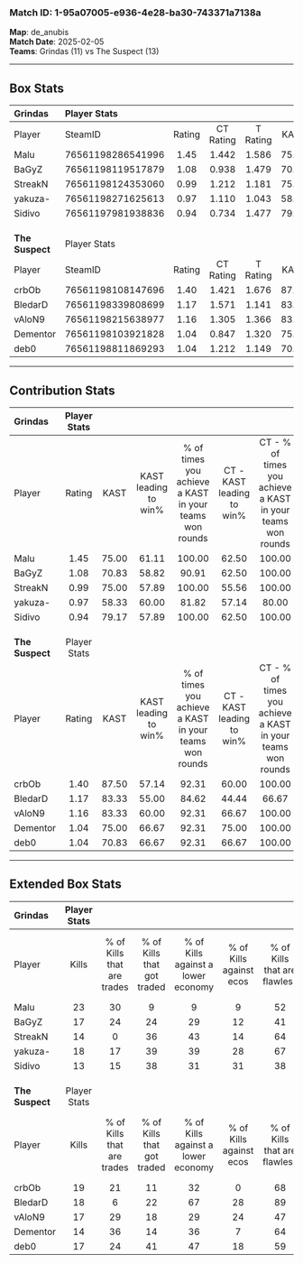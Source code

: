 ### Match ID: 1-95a07005-e936-4e28-ba30-743371a7138a  
**Map**: de_anubis  
**Match Date**: 2025-02-05  
**Teams**: Grindas (11) vs The Suspect (13)  

---  

## Box Stats  

| **Grindas**     | Player Stats      |        |           |          |       |       |       |         |        |      |     |
| :- | :- | :-: | :-: | :-: | :-: | :-: | :-: | :-: | :-: | :-: | :-: |
| Player          | SteamID           | Rating | CT Rating | T Rating | KAST  |  ADR  | Kills | Assists | Deaths | K/D  | HS% |
| Malu            | 76561198286541996 |  1.45  |   1.442   |  1.586   | 75.00 | 92.0  |  23   |    2    |   13   | 1.77 | 60  |
| BaGyZ           | 76561198119517879 |  1.08  |   0.938   |  1.479   | 70.83 | 78.2  |  17   |    9    |   18   | 0.94 | 41  |
| StreakN         | 76561198124353060 |  0.99  |   1.212   |  1.181   | 75.00 | 84.5  |  14   |    7    |   19   | 0.74 | 71  |
| yakuza-         | 76561198271625613 |  0.97  |   1.110   |  1.043   | 58.33 | 63.4  |  18   |    3    |   17   | 1.06 | 66  |
| Sidivo          | 76561197981938836 |  0.94  |   0.734   |  1.477   | 79.17 | 63.5  |  13   |    7    |   18   | 0.72 | 61  |
|                 |                   |        |           |          |       |       |       |         |        |      |     |
|                 |                   |        |           |          |       |       |       |         |        |      |     |
|                 |                   |        |           |          |       |       |       |         |        |      |     |
| **The Suspect** | Player Stats      |        |           |          |       |       |       |         |        |      |     |
| Player          | SteamID           | Rating | CT Rating | T Rating | KAST  |  ADR  | Kills | Assists | Deaths | K/D  | HS% |
| crbOb           | 76561198108147696 |  1.40  |   1.421   |  1.676   | 87.50 | 104.0 |  19   |   14    |   17   | 1.12 | 84  |
| BledarD         | 76561198339808699 |  1.17  |   1.571   |  1.141   | 83.33 | 56.3  |  18   |    1    |   15   | 1.20 | 38  |
| vAloN9          | 76561198215638977 |  1.16  |   1.305   |  1.366   | 83.33 | 92.2  |  17   |    7    |   20   | 0.85 | 29  |
| Dementor        | 76561198103921828 |  1.04  |   0.847   |  1.320   | 75.00 | 66.0  |  14   |    7    |   14   | 1.00 | 71  |
| deb0            | 76561198811869293 |  1.04  |   1.212   |  1.149   | 70.83 | 79.2  |  17   |    5    |   19   | 0.89 | 64  |
---  

## Contribution Stats  

| **Grindas**     | Player Stats |       |                      |                                                        |                           |                                                             |                          |                                                            |
| :- | :-: | :-: | :-: | :-: | :-: | :-: | :-: | :-: |
| Player          |    Rating    | KAST  | KAST leading to win% | % of times you achieve a KAST in your teams won rounds | CT - KAST leading to win% | CT - % of times you achieve a KAST in your teams won rounds | T - KAST leading to win% | T - % of times you achieve a KAST in your teams won rounds |
| Malu            |     1.45     | 75.00 |        61.11         |                         100.00                         |           62.50           |                           100.00                            |          60.00           |                           100.00                           |
| BaGyZ           |     1.08     | 70.83 |        58.82         |                         90.91                          |           62.50           |                           100.00                            |          55.56           |                           83.33                            |
| StreakN         |     0.99     | 75.00 |        57.89         |                         100.00                         |           55.56           |                           100.00                            |          60.00           |                           100.00                           |
| yakuza-         |     0.97     | 58.33 |        60.00         |                         81.82                          |           57.14           |                            80.00                            |          62.50           |                           83.33                            |
| Sidivo          |     0.94     | 79.17 |        57.89         |                         100.00                         |           62.50           |                           100.00                            |          54.55           |                           100.00                           |
|                 |              |       |                      |                                                        |                           |                                                             |                          |                                                            |
|                 |              |       |                      |                                                        |                           |                                                             |                          |                                                            |
|                 |              |       |                      |                                                        |                           |                                                             |                          |                                                            |
| **The Suspect** | Player Stats |       |                      |                                                        |                           |                                                             |                          |                                                            |
| Player          |    Rating    | KAST  | KAST leading to win% | % of times you achieve a KAST in your teams won rounds | CT - KAST leading to win% | CT - % of times you achieve a KAST in your teams won rounds | T - KAST leading to win% | T - % of times you achieve a KAST in your teams won rounds |
| crbOb           |     1.40     | 87.50 |        57.14         |                         92.31                          |           60.00           |                           100.00                            |          54.55           |                           85.71                            |
| BledarD         |     1.17     | 83.33 |        55.00         |                         84.62                          |           44.44           |                            66.67                            |          63.64           |                           100.00                           |
| vAloN9          |     1.16     | 83.33 |        60.00         |                         92.31                          |           66.67           |                           100.00                            |          54.55           |                           85.71                            |
| Dementor        |     1.04     | 75.00 |        66.67         |                         92.31                          |           75.00           |                           100.00                            |          60.00           |                           85.71                            |
| deb0            |     1.04     | 70.83 |        66.67         |                         92.31                          |           66.67           |                           100.00                            |          66.67           |                           85.71                            |
---  

## Extended Box Stats  

| **Grindas**     | Player Stats |                            |                            |                                    |                         |                              |                                 |        |                             |                                     |                          |                               |                            |
| :- | :-: | :-: | :-: | :-: | :-: | :-: | :-: | :-: | :-: | :-: | :-: | :-: | :-: |
| Player          |    Kills     | % of Kills that are trades | % of Kills that got traded | % of Kills against a lower economy | % of Kills against ecos | % of Kills that are flawless | % of Kills that are close duels | Deaths | % of Deaths that get traded | % of Deaths against a lower economy | % of Deaths against ecos | % of Deaths that are flawless | % of Deaths that are close |
| Malu            |      23      |             30             |             9              |                 9                  |            9            |              52              |               22                |   13   |              8              |                 15                  |            0             |              46               |             15             |
| BaGyZ           |      17      |             24             |             24             |                 29                 |           12            |              41              |               12                |   18   |             22              |                 22                  |            11            |              83               |             6              |
| StreakN         |      14      |             0              |             36             |                 43                 |           14            |              64              |                7                |   19   |             32              |                 21                  |            5             |              58               |             21             |
| yakuza-         |      18      |             17             |             39             |                 39                 |           28            |              67              |               11                |   17   |              6              |                 29                  |            12            |              59               |             6              |
| Sidivo          |      13      |             15             |             38             |                 31                 |           31            |              38              |               15                |   18   |             33              |                 17                  |            6             |              78               |             6              |
|                 |              |                            |                            |                                    |                         |                              |                                 |        |                             |                                     |                          |                               |                            |
|                 |              |                            |                            |                                    |                         |                              |                                 |        |                             |                                     |                          |                               |                            |
|                 |              |                            |                            |                                    |                         |                              |                                 |        |                             |                                     |                          |                               |                            |
| **The Suspect** | Player Stats |                            |                            |                                    |                         |                              |                                 |        |                             |                                     |                          |                               |                            |
| Player          |    Kills     | % of Kills that are trades | % of Kills that got traded | % of Kills against a lower economy | % of Kills against ecos | % of Kills that are flawless | % of Kills that are close duels | Deaths | % of Deaths that get traded | % of Deaths against a lower economy | % of Deaths against ecos | % of Deaths that are flawless | % of Deaths that are close |
| crbOb           |      19      |             21             |             11             |                 32                 |            0            |              68              |                5                |   17   |             29              |                 29                  |            18            |              41               |             12             |
| BledarD         |      18      |             6              |             22             |                 67                 |           28            |              89              |               11                |   15   |             47              |                 13                  |            7             |              87               |             7              |
| vAloN9          |      17      |             29             |             18             |                 29                 |           24            |              47              |               12                |   20   |             30              |                 30                  |            10            |              50               |             20             |
| Dementor        |      14      |             36             |             14             |                 36                 |            7            |              64              |               29                |   14   |              7              |                 21                  |            7             |              57               |             14             |
| deb0            |      17      |             24             |             41             |                 47                 |           18            |              59              |                6                |   19   |             21              |                 16                  |            11            |              53               |             21             |
